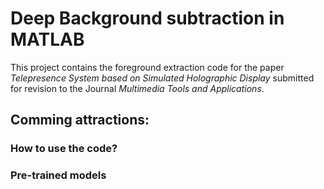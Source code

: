 # Deep Background subtraction in MATLAB
This project contains the foreground extraction code for the paper *Telepresence System based on Simulated Holographic Display* submitted for revision to the Journal *Multimedia Tools and Applications*.

## Comming attractions:

### How to use the code?


### Pre-trained models


